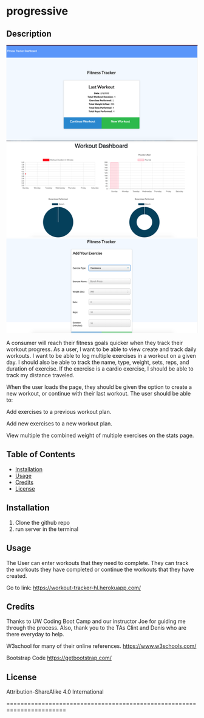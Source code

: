 # progressive

## Description

![workout Tracker 1](/images/fitness1.png)
![workout Tracker 2](/images/fitness2.png)
![workout Tracker 3](/images/fitness3.png)

A consumer will reach their fitness goals quicker when they track their workout progress. As a user, I want to be able to view create and track daily workouts. I want to be able to log multiple exercises in a workout on a given day. I should also be able to track the name, type, weight, sets, reps, and duration of exercise. If the exercise is a cardio exercise, I should be able to track my distance traveled.

When the user loads the page, they should be given the option to create a new workout, or continue with their last workout.
The user should be able to:


Add exercises to a previous workout plan.


Add new exercises to a new workout plan.


View multiple the combined weight of multiple exercises on the stats page.



## Table of Contents

* [Installation](#installation)
* [Usage](#usage)
* [Credits](#credits)
* [License](#license)

## Installation
1. Clone the github repo
2. run server in the terminal

## Usage 
The User can enter workouts that they need to complete. They can track the workouts they have completed or continue the workouts that they have created.

Go to link: https://workout-tracker-hl.herokuapp.com/

## Credits

Thanks to UW Coding Boot Camp and our instructor Joe for guiding me through the process. Also, thank you to the TAs Clint and Denis who are there everyday to help.

W3school for many of their online references.
https://www.w3schools.com/ 

Bootstrap Code
https://getbootstrap.com/



## License

Attribution-ShareAlike 4.0 International

=======================================================================